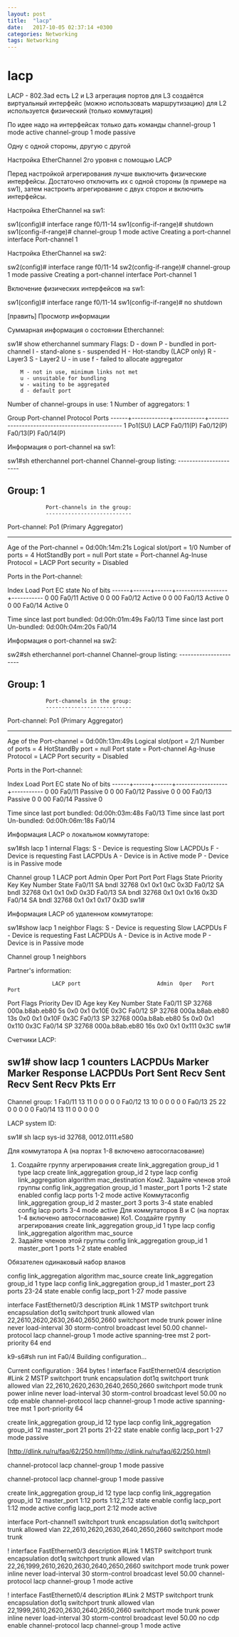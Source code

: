 ```yaml
---
layout: post
title:  "lacp"
date:   2017-10-05 02:37:14 +0300
categories: Networking
tags: Networking
---
```


# lacp
LACP - 802.3ad
есть L2 и L3 агрегация портов
для L3 создаётся виртуальный интерфейс (можно использовать маршрутизацию)
для L2 используется физический (только коммутация)

По идее надо на интерфейсах только дать команды
channel-group 1 mode active 
channel-group 1 mode passive

Одну с одной стороны, другую с другой


Настройка EtherChannel 2го уровня с помощью LACP



Перед настройкой агрегирования лучше выключить физические интерфейсы. Достаточно отключить их с одной стороны (в примере на sw1), затем настроить агрегирование с двух сторон и включить интерфейсы.

Настройка EtherChannel на sw1:

sw1(config)# interface range f0/11-14
sw1(config-if-range)# shutdown
sw1(config-if-range)# channel-group 1 mode active
Creating a port-channel interface Port-channel 1

Настройка EtherChannel на sw2:

sw2(config)# interface range f0/11-14
sw2(config-if-range)# channel-group 1 mode passive
Creating a port-channel interface Port-channel 1

Включение физических интерфейсов на sw1:

sw1(config)# interface range f0/11-14
sw1(config-if-range)# no shutdown

[править] Просмотр информации

Суммарная информация о состоянии Etherchannel:

sw1# show etherchannel summary
Flags:  D - down        P - bundled in port-channel
        I - stand-alone s - suspended
        H - Hot-standby (LACP only)
        R - Layer3      S - Layer2
        U - in use      f - failed to allocate aggregator

        M - not in use, minimum links not met
        u - unsuitable for bundling
        w - waiting to be aggregated
        d - default port


Number of channel-groups in use: 1
Number of aggregators:           1

Group  Port-channel  Protocol    Ports
------+-------------+-----------+-----------------------------------------------
1      Po1(SU)         LACP      Fa0/11(P)   Fa0/12(P)   Fa0/13(P)
                                 Fa0/14(P)

Информация о port-channel на sw1:

sw1#sh etherchannel port-channel
                Channel-group listing:
                ----------------------

Group: 1
----------
                Port-channels in the group:
                ---------------------------

Port-channel: Po1    (Primary Aggregator)

------------

Age of the Port-channel   = 0d:00h:14m:21s
Logical slot/port   = 1/0          Number of ports = 4
HotStandBy port = null
Port state          = Port-channel Ag-Inuse
Protocol            =   LACP
Port security       = Disabled

Ports in the Port-channel:

Index   Load   Port     EC state        No of bits
------+------+------+------------------+-----------
  0     00     Fa0/11   Active             0
  0     00     Fa0/12   Active             0
  0     00     Fa0/13   Active             0
  0     00     Fa0/14   Active             0

Time since last port bundled:    0d:00h:01m:49s    Fa0/13
Time since last port Un-bundled: 0d:00h:04m:20s    Fa0/14

Информация о port-channel на sw2:

sw2#sh etherchannel port-channel
                Channel-group listing:
                ----------------------

Group: 1
----------
                Port-channels in the group:
                ---------------------------

Port-channel: Po1    (Primary Aggregator)

------------

Age of the Port-channel   = 0d:00h:13m:49s
Logical slot/port   = 2/1          Number of ports = 4
HotStandBy port = null
Port state          = Port-channel Ag-Inuse
Protocol            =   LACP
Port security       = Disabled

Ports in the Port-channel:

Index   Load   Port     EC state        No of bits
------+------+------+------------------+-----------
  0     00     Fa0/11   Passive            0
  0     00     Fa0/12   Passive            0
  0     00     Fa0/13   Passive            0
  0     00     Fa0/14   Passive            0

Time since last port bundled:    0d:00h:03m:48s    Fa0/13
Time since last port Un-bundled: 0d:00h:06m:18s    Fa0/14

Информация LACP о локальном коммутаторе:

sw1#sh lacp 1 internal
Flags:  S - Device is requesting Slow LACPDUs
        F - Device is requesting Fast LACPDUs
        A - Device is in Active mode       P - Device is in Passive mode

Channel group 1
                            LACP port     Admin     Oper    Port        Port
Port      Flags   State     Priority      Key       Key     Number      State
Fa0/11    SA      bndl      32768         0x1       0x1     0xC         0x3D
Fa0/12    SA      bndl      32768         0x1       0x1     0xD         0x3D
Fa0/13    SA      bndl      32768         0x1       0x1     0x16        0x3D
Fa0/14    SA      bndl      32768         0x1       0x1     0x17        0x3D
sw1#

Информация LACP об удаленном коммутаторе:

sw1#show lacp 1 neighbor
Flags:  S - Device is requesting Slow LACPDUs
        F - Device is requesting Fast LACPDUs
        A - Device is in Active mode       P - Device is in Passive mode

Channel group 1 neighbors

Partner's information:

                  LACP port                        Admin  Oper   Port    Port
Port      Flags   Priority  Dev ID          Age    key    Key    Number  State
Fa0/11    SP      32768     000a.b8ab.eb80   5s    0x0    0x1    0x10E   0x3C
Fa0/12    SP      32768     000a.b8ab.eb80  13s    0x0    0x1    0x10F   0x3C
Fa0/13    SP      32768     000a.b8ab.eb80   5s    0x0    0x1    0x110   0x3C
Fa0/14    SP      32768     000a.b8ab.eb80  16s    0x0    0x1    0x111   0x3C
sw1#

Счетчики LACP:

sw1# show lacp 1 counters
             LACPDUs         Marker      Marker Response    LACPDUs
Port       Sent   Recv     Sent   Recv     Sent   Recv      Pkts Err
---------------------------------------------------------------------
Channel group: 1
Fa0/11      13     11       0      0        0      0         0
Fa0/12      13     10       0      0        0      0         0
Fa0/13      25     22       0      0        0      0         0
Fa0/14      13     11       0      0        0      0         0

LACP system ID:

sw1# sh lacp sys-id
32768, 0012.0111.e580




Для коммутатора A (на портах 1-8 включено
автосогласование)
1. Создайте группу агрегирования
create link_aggregation group_id 1 type lacp
create link_aggregation group_id 2 type lacp
config link_aggregation algorithm mac_destination
Ком2. Задайте членов этой группы
config link_aggregation group_id 1 master_port 1 ports
1-2 state enabled
config lacp ports 1-2 mode active
Коммутаconfig link_aggregation group_id 2 master_port 3 ports
3-4 state enabled
config lacp ports 3-4 mode active
Для коммутаторов B и C (на портах 1-4 включено
автосогласование)
Ко1. Создайте группу агрегирования
create link_aggregation group_id 1 type lacp
config link_aggregation algorithm mac_source
2. Задайте членов этой группы
config link_aggregation group_id 1 master_port 1 ports
1-2 state enabled






Обязателен одинаковый набор вланов

config link_aggregation algorithm mac_source
create link_aggregation group_id 1 type lacp
config link_aggregation group_id 1 master_port 23 ports 23-24 state enable
config lacp_port 1-27 mode passive





interface FastEthernet0/3
 description #Link 1 MSTP
 switchport trunk encapsulation dot1q
 switchport trunk allowed vlan 22,2610,2620,2630,2640,2650,2660
 switchport mode trunk
 power inline never
 load-interval 30
 storm-control broadcast level 50.00
 channel-protocol lacp
 channel-group 1 mode active
 spanning-tree mst 2 port-priority 64
end

k9-s6#sh run int Fa0/4
Building configuration...

Current configuration : 364 bytes
!
interface FastEthernet0/4
 description #Link 2 MSTP
 switchport trunk encapsulation dot1q
 switchport trunk allowed vlan 22,2610,2620,2630,2640,2650,2660
 switchport mode trunk
 power inline never
 load-interval 30
 storm-control broadcast level 50.00
 no cdp enable
 channel-protocol lacp
 channel-group 1 mode active
 spanning-tree mst 1 port-priority 64






create link_aggregation group_id 12 type lacp
config link_aggregation group_id 12 master_port 21 ports 21-22 state enable
config lacp_port 1-27 mode passive


[http://dlink.ru/ru/faq/62/250.html](http://dlink.ru/ru/faq/62/250.html)



 channel-protocol lacp
 channel-group 1 mode passive

 channel-protocol lacp
 channel-group 1 mode passive




create link_aggregation group_id 12 type lacp
config link_aggregation group_id 12 master_port 1:12 ports 1:12,2:12 state enable
config lacp_port 1:12 mode active
config lacp_port 2:12 mode active







interface Port-channel1
 switchport trunk encapsulation dot1q
 switchport trunk allowed vlan 22,2610,2620,2630,2640,2650,2660
 switchport mode trunk


!
interface FastEthernet0/3
 description #Link 1 MSTP
 switchport trunk encapsulation dot1q
 switchport trunk allowed vlan 22,26,1999,2610,2620,2630,2640,2650,2660
 switchport mode trunk
 power inline never
 load-interval 30
 storm-control broadcast level 50.00
 channel-protocol lacp
 channel-group 1 mode active

!
interface FastEthernet0/4
 description #Link 2 MSTP
 switchport trunk encapsulation dot1q
 switchport trunk allowed vlan 22,1999,2610,2620,2630,2640,2650,2660
 switchport mode trunk
 power inline never
 load-interval 30
 storm-control broadcast level 50.00
 no cdp enable
 channel-protocol lacp
 channel-group 1 mode active
